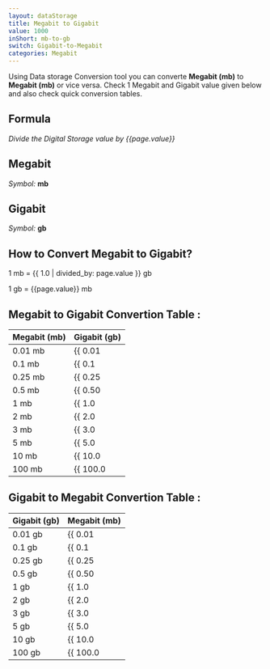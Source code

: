 ```yaml
---
layout: dataStorage
title: Megabit to Gigabit
value: 1000
inShort: mb-to-gb
switch: Gigabit-to-Megabit
categories: Megabit
---
```


Using Data storage Conversion tool you can converte **Megabit (mb)** to **Megabit (mb)** or vice versa. Check 1 Megabit and Gigabit value given below and also check quick conversion tables.

## Formula
*Divide the Digital Storage value by {{page.value}}*

## Megabit
*Symbol:* **mb**

## Gigabit
*Symbol:* **gb**

## How to Convert Megabit to Gigabit?

1 mb = {{ 1.0 | divided_by: page.value }} gb

1 gb = {{page.value}} mb


## Megabit to Gigabit Convertion Table :

| Megabit (mb) | Gigabit (gb) |
| ---- | ---- |
| 0.01 mb | {{ 0.01 | divided_by: page.value | round: 12 }} gb |
| 0.1 mb | {{ 0.1 | divided_by: page.value | round: 12 }} gb |
| 0.25 mb | {{ 0.25 | divided_by: page.value | round: 12 }} gb |
| 0.5 mb | {{ 0.50 | divided_by: page.value | round: 12 }} gb |
| 1 mb | {{ 1.0 | divided_by: page.value | round: 12 }} gb |
| 2 mb | {{ 2.0 | divided_by: page.value | round: 12 }} gb |
| 3 mb | {{ 3.0 | divided_by: page.value | round: 12 }} gb |
| 5 mb | {{ 5.0 | divided_by: page.value | round: 12 }} gb |
| 10 mb | {{ 10.0 | divided_by: page.value | round: 12 }} gb |
| 100 mb | {{ 100.0 | divided_by: page.value | round: 12 }} gb |

## Gigabit to Megabit Convertion Table :

| Gigabit (gb) | Megabit (mb) |
| ---- | ---- |
| 0.01 gb | {{ 0.01 | times: page.value | round: 12 }} mb |
| 0.1 gb | {{ 0.1 | times: page.value | round: 12 }} mb |
| 0.25 gb | {{ 0.25 | times: page.value | round: 12 }} mb |
| 0.5 gb | {{ 0.50 | times: page.value | round: 12 }} mb |
| 1 gb | {{ 1.0 | times: page.value | round: 12 }} mb |
| 2 gb | {{ 2.0 | times: page.value | round: 12 }} mb |
| 3 gb | {{ 3.0 | times: page.value | round: 12 }} mb |
| 5 gb | {{ 5.0 | times: page.value | round: 12 }} mb |
| 10 gb | {{ 10.0 | times: page.value | round: 12 }} mb |
| 100 gb | {{ 100.0 | times: page.value | round: 12 }} mb |


<script>
document.getElementById('selectInput')[6].selected = true
document.getElementById('selectOutput')[10].selected = true
</script>
